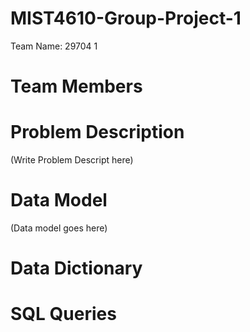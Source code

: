 # MIST4610-Group-Project-1
Team Name: 29704 1
# Team Members

# Problem Description
(Write Problem Descript here)

# Data Model
(Data model goes here)

# Data Dictionary 

# SQL Queries

